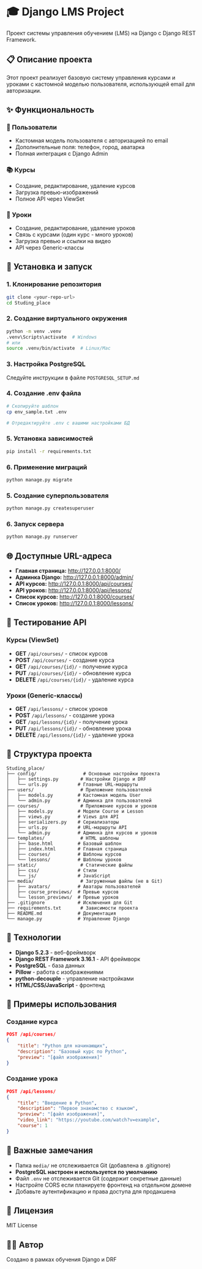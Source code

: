 # 🎓 Django LMS Project

Проект системы управления обучением (LMS) на Django с Django REST Framework.

## 📋 Описание проекта

Этот проект реализует базовую систему управления курсами и уроками с кастомной моделью пользователя, использующей email для авторизации.

## ✨ Функциональность

### 🔐 Пользователи
- Кастомная модель пользователя с авторизацией по email
- Дополнительные поля: телефон, город, аватарка
- Полная интеграция с Django Admin

### 📚 Курсы
- Создание, редактирование, удаление курсов
- Загрузка превью-изображений
- Полное API через ViewSet

### 📖 Уроки
- Создание, редактирование, удаление уроков
- Связь с курсами (один курс - много уроков)
- Загрузка превью и ссылки на видео
- API через Generic-классы

## 🚀 Установка и запуск

### 1. Клонирование репозитория
```bash
git clone <your-repo-url>
cd Studing_place
```

### 2. Создание виртуального окружения
```bash
python -m venv .venv
.venv\Scripts\activate  # Windows
# или
source .venv/bin/activate  # Linux/Mac
```

### 3. Настройка PostgreSQL
Следуйте инструкции в файле `POSTGRESQL_SETUP.md`

### 4. Создание .env файла
```bash
# Скопируйте шаблон
cp env_sample.txt .env

# Отредактируйте .env с вашими настройками БД
```

### 5. Установка зависимостей
```bash
pip install -r requirements.txt
```

### 6. Применение миграций
```bash
python manage.py migrate
```

### 5. Создание суперпользователя
```bash
python manage.py createsuperuser
```

### 6. Запуск сервера
```bash
python manage.py runserver
```

## 🌐 Доступные URL-адреса

- **Главная страница:** http://127.0.0.1:8000/
- **Админка Django:** http://127.0.0.1:8000/admin/
- **API курсов:** http://127.0.0.1:8000/api/courses/
- **API уроков:** http://127.0.0.1:8000/api/lessons/
- **Список курсов:** http://127.0.0.1:8000/courses/
- **Список уроков:** http://127.0.0.1:8000/lessons/

## 🧪 Тестирование API

### Курсы (ViewSet)
- **GET** `/api/courses/` - список курсов
- **POST** `/api/courses/` - создание курса
- **GET** `/api/courses/{id}/` - получение курса
- **PUT** `/api/courses/{id}/` - обновление курса
- **DELETE** `/api/courses/{id}/` - удаление курса

### Уроки (Generic-классы)
- **GET** `/api/lessons/` - список уроков
- **POST** `/api/lessons/` - создание урока
- **GET** `/api/lessons/{id}/` - получение урока
- **PUT** `/api/lessons/{id}/` - обновление урока
- **DELETE** `/api/lessons/{id}/` - удаление урока

## 📁 Структура проекта

```
Studing_place/
├── config/                 # Основные настройки проекта
│   ├── settings.py        # Настройки Django и DRF
│   └── urls.py           # Главные URL-маршруты
├── users/                 # Приложение пользователей
│   ├── models.py         # Кастомная модель User
│   └── admin.py          # Админка для пользователей
├── courses/               # Приложение курсов и уроков
│   ├── models.py         # Модели Course и Lesson
│   ├── views.py          # Views для API
│   ├── serializers.py    # Сериализаторы
│   ├── urls.py           # URL-маршруты API
│   └── admin.py          # Админка для курсов и уроков
├── templates/             # HTML шаблоны
│   ├── base.html         # Базовый шаблон
│   ├── index.html        # Главная страница
│   ├── courses/          # Шаблоны курсов
│   └── lessons/          # Шаблоны уроков
├── static/                # Статические файлы
│   ├── css/              # Стили
│   └── js/               # JavaScript
├── media/                 # Загруженные файлы (не в Git)
│   ├── avatars/          # Аватары пользователей
│   ├── course_previews/  # Превью курсов
│   └── lesson_previews/  # Превью уроков
├── .gitignore            # Исключения для Git
├── requirements.txt       # Зависимости проекта
├── README.md             # Документация
└── manage.py             # Управление Django
```

## 🔧 Технологии

- **Django 5.2.3** - веб-фреймворк
- **Django REST Framework 3.16.1** - API фреймворк
- **PostgreSQL** - база данных
- **Pillow** - работа с изображениями
- **python-decouple** - управление настройками
- **HTML/CSS/JavaScript** - фронтенд

## 📝 Примеры использования

### Создание курса
```json
POST /api/courses/
{
    "title": "Python для начинающих",
    "description": "Базовый курс по Python",
    "preview": "[файл изображения]"
}
```

### Создание урока
```json
POST /api/lessons/
{
    "title": "Введение в Python",
    "description": "Первое знакомство с языком",
    "preview": "[файл изображения]",
    "video_link": "https://youtube.com/watch?v=example",
    "course": 1
}
```

## 🚨 Важные замечания

- Папка `media/` не отслеживается Git (добавлена в .gitignore)
- **PostgreSQL настроен и используется по умолчанию**
- Файл `.env` не отслеживается Git (содержит секретные данные)
- Настройте CORS если планируете фронтенд на отдельном домене
- Добавьте аутентификацию и права доступа для продакшена

## 📄 Лицензия

MIT License

## 👨‍💻 Автор

Создано в рамках обучения Django и DRF
